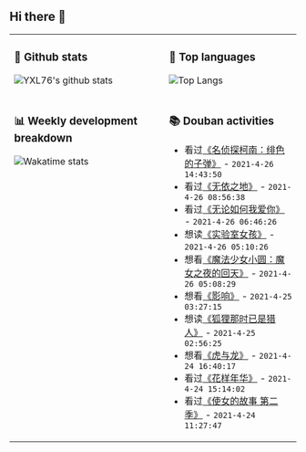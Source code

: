 ## Hi there 👋

<table>
<tr>
<td valign="top" width="54%">

### 🔭 Github stats

![YXL76's github stats](https://github-readme-stats.yxl76.vercel.app/api?username=YXL76&count_private=true&show_icons=true&include_all_commits=true&theme=tokyonight&line_height=28)

</td>

<td valign="top" width="46%">

### 🌱 Top languages

![Top Langs](https://github-readme-stats.yxl76.vercel.app/api/top-langs/?username=YXL76&layout=compact&theme=tokyonight&langs_count=10&hide=HTML,CSS,SCSS)

</td>
</tr>
<tr>
<td valign="top" width="54%">

### 📊 Weekly development breakdown

![Wakatime stats](https://github-readme-stats.yxl76.vercel.app/api/wakatime?username=YXL76&layout=compact&theme=tokyonight)


</td>
<td valign="top" width="46%">

### 📚 Douban activities

- 看过[《名侦探柯南：绯色的子弹》](http://movie.douban.com/subject/33454993/) - `2021-4-26 14:43:50`
- 看过[《无依之地》](http://movie.douban.com/subject/30458949/) - `2021-4-26 08:56:38`
- 看过[《无论如何我爱你》](http://movie.douban.com/subject/35225555/) - `2021-4-26 06:46:26`
- 想读[《实验室女孩》](https://book.douban.com/subject/34907898/) - `2021-4-26 05:10:26`
- 想看[《魔法少女小圆：魔女之夜的回天》](http://movie.douban.com/subject/35316478/) - `2021-4-26 05:08:29`
- 想看[《影响》](http://movie.douban.com/subject/35280738/) - `2021-4-25 03:27:15`
- 想读[《狐狸那时已是猎人》](https://book.douban.com/subject/35184926/) - `2021-4-25 02:56:25`
- 想看[《虎与龙》](http://movie.douban.com/subject/2173112/) - `2021-4-24 16:40:17`
- 看过[《花样年华》](http://movie.douban.com/subject/1291557/) - `2021-4-24 15:14:02`
- 看过[《使女的故事 第二季》](http://movie.douban.com/subject/27036735/) - `2021-4-24 11:27:47`

</td>
</tr>
</table>

<!--
**YXL76/YXL76** is a ✨ _special_ ✨ repository because its `README.md` (this file) appears on your GitHub profile.

Here are some ideas to get you started:

- 🔭 I’m currently working on ...
- 🌱 I’m currently learning ...
- 👯 I’m looking to collaborate on ...
- 🤔 I’m looking for help with ...
- 💬 Ask me about ...
- 📫 How to reach me: ...
- 😄 Pronouns: ...
- ⚡ Fun fact: ...
-->
